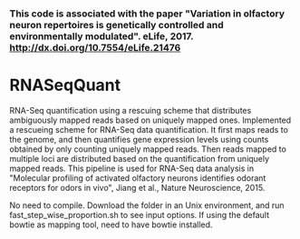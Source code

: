 ### This code is associated with the paper "Variation in olfactory neuron repertoires is genetically controlled and environmentally modulated". eLife, 2017. http://dx.doi.org/10.7554/eLife.21476

# RNASeqQuant
RNA-Seq quantification using a rescuing scheme that distributes ambiguously mapped reads based on uniquely mapped ones.
Implemented a rescueing scheme for RNA-Seq data quantification. It first maps reads to the genome, and then quantifies gene expression levels using counts obtained by only counting uniquely mapped reads. Then reads mapped to multiple loci are distributed based on the quantification from uniquely mapped reads. This pipeline is used for RNA-Seq data analysis in "Molecular profiling of activated olfactory neurons identifies odorant receptors for odors in vivo", Jiang et al., Nature Neuroscience, 2015.

No need to compile. Download the folder in an Unix environment, and run fast_step_wise_proportion.sh to see input options. If using the default bowtie as mapping tool, need to have bowtie installed. 
